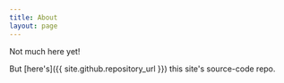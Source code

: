 ```yaml
---
title: About
layout: page
---
```


Not much here yet!

But [here's]({{ site.github.repository_url }}) this site's source-code repo.
